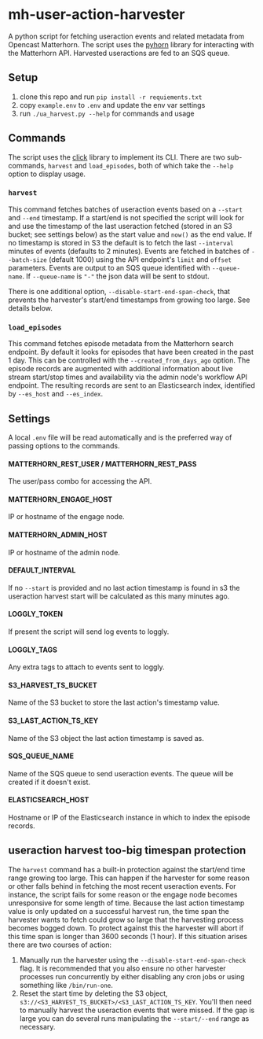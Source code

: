 # mh-user-action-harvester

A python script for fetching useraction events and related metadata from Opencast Matterhorn. The script uses the [pyhorn](https://github.com/harvard-dce/pyhorn) library for interacting with the Matterhorn API. Harvested useractions are fed to an SQS queue.

## Setup

1. clone this repo and run `pip install -r requiements.txt`
1. copy `example.env` to `.env` and update the env var settings
3. run `./ua_harvest.py --help` for commands and usage

## Commands

The script uses the [click](http://click.pocoo.org/) library to implement its CLI. There are two sub-commands, `harvest` and `load_episodes`, both of which take the `--help` option to display usage.

### `harvest`

This command fetches batches of useraction events based on a `--start` and `--end` timestamp. If a start/end is not specified the script will look for and use the timestamp of the last useraction fetched (stored in an S3 bucket; see settings below) as the start value and `now()` as the end value. If no timestamp is stored in S3 the default is to fetch the last `--interval` minutes of events (defaults to 2 minutes). Events are fetched in batches of `--batch-size` (default 1000) using the API endpoint's `limit` and `offset` parameters. Events are output to an SQS queue identified with `--queue-name`. If `--queue-name` is `"-"` the json data will be sent to stdout.

There is one additional option, `--disable-start-end-span-check`, that prevents the harvester's start/end timestamps from growing too large. See details below.

### `load_episodes`

This command fetches episode metadata from the Matterhorn search endpoint. By default it looks for episodes that have been created in the past 1 day. This can be controlled with the `--created_from_days_ago` option. The episode records are augmented with additional information about live stream start/stop times and availability via the admin node's workflow API endpoint. The resulting records are sent to an Elasticsearch index, identified by `--es_host` and `--es_index`.

## Settings

A local `.env` file will be read automatically and is the preferred way of passing options to the commands. 

#### MATTERHORN_REST_USER / MATTERHORN_REST_PASS
The user/pass combo for accessing the API.

#### MATTERHORN_ENGAGE_HOST
IP or hostname of the engage node.

#### MATTERHORN_ADMIN_HOST
IP or hostname of the admin node.

#### DEFAULT_INTERVAL
If no `--start` is provided and no last action timestamp is found in s3 the useraction harvest start will be calculated as this many minutes ago.

#### LOGGLY_TOKEN
If present the script will send log events to loggly.

#### LOGGLY_TAGS
Any extra tags to attach to events sent to loggly.

#### S3_HARVEST_TS_BUCKET
Name of the S3 bucket to store the last action's timestamp value.

#### S3_LAST_ACTION_TS_KEY
Name of the S3 object the last action timestamp is saved as.

#### SQS_QUEUE_NAME
Name of the SQS queue to send useraction events. The queue will be created if it doesn't exist.

#### ELASTICSEARCH_HOST
Hostname or IP of the Elasticsearch instance in which to index the episode records.

## useraction harvest too-big timespan protection

The `harvest` command has a built-in protection against the start/end time range growing too large. This can happen if the harvester for some reason or other falls behind in fetching the most recent useraction events. For instance, the script fails for some reason or the engage node becomes unresponsive for some length of time. Because the last action timestamp value is only updated on a successful harvest run, the time span the harvester wants to fetch could grow so large that the harvesting process becomes bogged down. To protect against this the harvester will abort if this time span is longer than 3600 seconds (1 hour). If this situation arises there are two courses of action:

1. Manually run the harvester using the `--disable-start-end-span-check` flag. It is recommended that you also ensure no other harvester processes run concurrently by either disabling any cron jobs or using something like `/bin/run-one`.
2. Reset the start time by deleting the S3 object, `s3://<S3_HARVEST_TS_BUCKET>/<S3_LAST_ACTION_TS_KEY`. You'll then need to manually harvest the useraction events that were missed. If the gap is large you can do several runs manipulating the `--start/--end` range as necessary.
